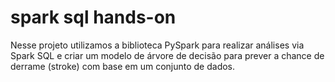 # spark sql hands-on

Nesse projeto utilizamos a biblioteca PySpark para realizar análises via Spark SQL e criar um modelo de árvore de decisão para prever a chance de derrame (stroke) com base em um conjunto de dados.

